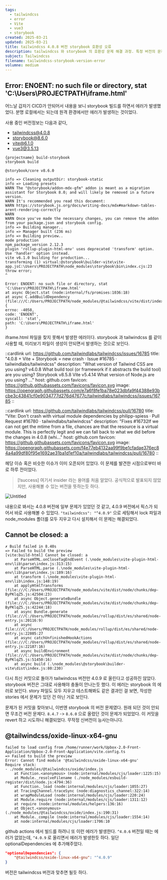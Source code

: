 ```yaml
---
tags:
  - tailwindcss
  - error
  - Vite
  - vue3
  - storybook
created: 2025-03-21
updated: 2025-03-21
title: tailwindcss 4.0.8 버전 storybook 호환성 오류
description: tailwindcss 와 storybook 의 호환성 문제 해결 과정. 특정 버전의 문제로 핫픽스 적용.
subject: Tailwindcss
filename: tailwindcss-storybook-version-error
volumne: medium
---
```


## Error: ENOENT: no such file or directory, stat 'C:\Users\PROJECTPATH\iframe.html'

어느날 갑자기 CICD가 안되어서 내용을 보니 storybook 빌드를 하면서 에러가 발생했었다. 분명 로컬에서는 되는데 원격 환경에서만 에러가 발생하는 것이었다. 

사용 중인 버전정보는 다음과 같다,
* tailwindcss@4.0.8
* storybook@8.6.0
* vite@6.1.0
* vue3@3.5.13

```
{projectname} build-storybook
storybook build

@storybook/core v8.6.0

info => Cleaning outputDir: storybook-static
info => Loading presets
WARN The "@storybook/addon-mdx-gfm" addon is meant as a migration assistant for Storybook 8.0; and will likely be removed in a future version.
WARN It's recommended you read this document:
WARN https://storybook.js.org/docs/writing-docs/mdx#markdown-tables-arent-rendering-correctly
WARN
WARN Once you've made the necessary changes, you can remove the addon from your package.json and storybook config.
info => Building manager..
info => Manager built (236 ms)
info => Building preview..
mode production
npm_package_version 2.12.3
plugin 'rollup-plugin-html-env' uses deprecated 'transform' option. Use 'handler' option instead.
vite v6.1.0 building for production...
transforming (1) virtual:@storybook\builder-vite\vite-app.jsC:\Users\PROJECTPATH\node_modules\storybook\bin\index.cjs:23
throw error;
^

Error: ENOENT: no such file or directory, stat 'C:\Users\PROJECTPATH\iframe.html'
at async Object.stat (node:internal/fs/promises:1036:18)
at async C.addBuildDependency (file:///C:/Users/PROJECTPATH/node_modules/@tailwindcss/vite/dist/index.mjs:1:5226) {
errno: -4058,
code: 'ENOENT',
syscall: 'stat',
path: 'C:\Users\PROJECTPATH\iframe.html'
}
```

iframe.html 파일을 찾지 못해서 발생한 에러이다. storybook 과 tailwindcss 를 같이 사용할 때, 미리보기 파일이 생성이 안되면서 발생하는 것으로 보인다.

::cardlink
url: https://github.com/tailwindlabs/tailwindcss/issues/16785
title: "4.0.8 + Vite + Storybook = new crash · Issue #16785 · tailwindlabs/tailwindcss"
description: "What version of Tailwind CSS are you using? v4.0.8 What build tool (or framework if it abstracts the build tool) are you using? Storybook v8.5.8 Vite v5.4.14 What version of Node.js are you using? ..."
host: github.com
favicon: https://github.githubassets.com/favicons/favicon.svg
image: https://opengraph.githubassets.com/e7a6f8fe1ba78e023dbfa9f44388e93bcbe3c43841cf0e9034777d276d47677c/tailwindlabs/tailwindcss/issues/16785
::

::cardlink
url: https://github.com/tailwindlabs/tailwindcss/pull/16780
title: "Vite: Don't crash with virtual module dependencies by philipp-spiess · Pull Request #16780 · tailwindlabs/tailwindcss"
description: "Fixes #16732If we can not get the mtime from a file, chances are that the resource is a virtual module. This is perfectly legit and we can fall back to what we did before the changes in 4.0.8 (whi..."
host: github.com
favicon: https://github.githubassets.com/favicons/favicon.svg
image: https://opengraph.githubassets.com/f4e77eb4132aa99f9be1cfadae376ec84a4a99df80f95e1692ae31ba1d1ef10a/tailwindlabs/tailwindcss/pull/16780
::

헤당 이슈 혹은 비슷한 이슈가 이미 오픈되어 있었다. 이 문제를 발견한 시점으로부터 바로 하루 전이었다.

> [!success] 
> 여기서 insider 라는 용어를 처음 알았다. 공식적으로 발표되지 않았지만, 사용해볼 수 있는 버전을 뜻하는듯 하다. 

![Untitled](img/tailwindcss-storybook-version-error/tailwindcss-storybook-version-error.png)

내용으로 봐서는 4.0.8 버전에 일부 문제가 있었던 것 같고, 4.0.9 버전에서 픽스가 되어서 바로 사용해볼 수 있었다. `"tailwindcss": "^4.0.9"` 으로 세팅해서 lock 파일과 node_modules 폴더를 모두 지우고 다시 설치해서 이 문제는 해결되었다.
## Cannot be closed: a

```
✗ Build failed in 8.40s
=> Failed to build the preview
[vite:build-html] Cannot be closed: a
    at ParseHTML.onCloseTagEndEvent (.\node_modules\vite-plugin-html-env\lib\parse\index.js:313:15)
    at ParseHTML.parse (.\node_modules\vite-plugin-html-env\lib\parse\index.js:189:16)
    at transform (.\node_modules\vite-plugin-html-env\lib\index.js:148:19)
    at applyHtmlTransforms (file:///C:/Users/PROJECTPATH/node_modules/vite/dist/node/chunks/dep-ByPKlqZ5.js:42504:23)
    at async Object.generateBundle (file:///C:/Users/PROJECTPATH/node_modules/vite/dist/node/chunks/dep-ByPKlqZ5.js:42244:18)
    at async Bundle.generate (file:///C:/Users/PROJECTPATH/node_modules/rollup/dist/es/shared/node-entry.js:20116:9)
    at async file:///C:/Users/PROJECTPATH/node_modules/rollup/dist/es/shared/node-entry.js:22805:27
    at async catchUnfinishedHookActions (file:///C:/Users/PROJECTPATH/node_modules/rollup/dist/es/shared/node-entry.js:22187:16)
    at async buildEnvironment (file:///C:/Users/PROJECTPATH/node_modules/vite/dist/node/chunks/dep-ByPKlqZ5.js:51450:16)
    at async build (.\node_modules\@storybook\builder-vite\dist\index.js:80:230)
```

다시 최신 커밋으로 돌아가 tailwindcss 버전만 4.0.9 로 올린다고 성공하진 않았다. storybook 버전은 그대로 사용해야 충돌이 안나는듯 했다. 이 에러는 storybook 의 에러로 보인다. story 파일도 모두 지우고 테스트해봐도 같은 결과인 걸 보면, 작성한 stories 에서 문제가 있던 건 아닌 거로 보인다.

문제가 된 커밋을 찾아보니, 이번엔 storybook 의 버전 문제였다. 원래 되던 것이 안되면 무조건 버전 문제다. `8.4.7` -> `8.6.0` 으로 올렸던 것이 문제가 되었었다. 이 커밋을 revert 하고 시도하니 해결되었다. 무작정 신버전이 능사는아니다.

## @tailwindcss/oxide-linux-x64-gnu 

```
failed to load config from /home/runner/work/Upbox-2.0-Front-Application/Upbox-2.0-Front-Application/vite.config.ts
=> Failed to build the preview
Error: Cannot find module '@tailwindcss/oxide-linux-x64-gnu'
Require stack:
- ./node_modules/@tailwindcss/oxide/index.js
    at Function.<anonymous> (node:internal/modules/cjs/loader:1225:15)
    at Module._resolveFilename (./node_modules/esbuild-register/dist/node.js:4794:36)
    at Function._load (node:internal/modules/cjs/loader:1055:27)
    at TracingChannel.traceSync (node:diagnostics_channel:322:14)
    at wrapModuleLoad (node:internal/modules/cjs/loader:220:24)
    at Module.require (node:internal/modules/cjs/loader:1311:12)
    at require (node:internal/modules/helpers:136:16)
    at Object.<anonymous> (./node_modules/@tailwindcss/oxide/index.js:190:31)
    at Module._compile (node:internal/modules/cjs/loader:1554:14)
    at node:internal/modules/cjs/loader:1706:10
```

github actions 에서 빌드를 하려니 또 이런 에러가 발생한다. `^4.0.6` 버전일 때는 에러가 없었는데, `^4.0.9` 로 올리면서 에러가 발생한듯 하다. 일단 optionalDependencies 에 추가해주었다.

```json
"optionalDependencies": {
	"@tailwindcss/oxide-linux-x64-gnu": "^4.0.9"
}
```

버전은 tailwindcss 버전과 맞추면 될듯 하다.











